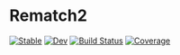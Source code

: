 # Rematch2

[![Stable](https://img.shields.io/badge/docs-stable-blue.svg)](https://gafter.github.io/Rematch2.jl/stable/)
[![Dev](https://img.shields.io/badge/docs-dev-blue.svg)](https://gafter.github.io/Rematch2.jl/dev/)
[![Build Status](https://github.com/gafter/Rematch2.jl/actions/workflows/CI.yml/badge.svg?branch=main)](https://github.com/gafter/Rematch2.jl/actions/workflows/CI.yml?query=branch%3Amain)
[![Coverage](https://codecov.io/gh/gafter/Rematch2.jl/branch/main/graph/badge.svg)](https://codecov.io/gh/gafter/Rematch2.jl)
